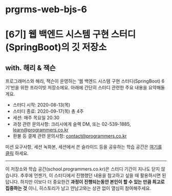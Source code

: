 # prgrms-web-bjs-6
# [6기] 웹 백엔드 시스템 구현 스터디(SpringBoot)의 깃 저장소
## with. 해리 & 잭슨

프로그래머스와 해리, 잭슨이 운영하는 '웹 백엔드 시스템 구현 스터디(SpringBoot) 6기'반을 위한 프라이빗 저장소에요. 
아래에 간단히 스터디 관련한 주요 내용을 요약해둘게요.

- 스터디 시작: 2020-08-13(목)
- 스터디 종료: 2020-09-17(목) 총 4주
- 세션: 매주 목요일 20:30
- 과정 관련 문의사항: 크리시에게 슬랙 DM, 또는 02-539-1885, learn@programmers.co.kr
- 환불 등 결제 관련 문의사항: contact@programmers.co.kr

미션 요구사항, 세션 녹화본, 세션에서 쓴 슬라이드 등을 공유하는 학습 공간은 [여기를 클릭](https://school.programmers.co.kr/courses/10655) 하세요.

----

이 저장소와 학습 공간(school.programmers.co.kr)은 스터디 기간이 지나도 닫지 않습니다. 추후에 언젠가, 이 스터디에서 진행했던 내용을 참고하고 싶을 때 활용하시면 된답니다. 하지만 이보다 더 중요한건 **과정이 진행되는동안 본인이 할 수 있는 만큼 최고로 집중하는 것** 이니, 히스토리가 남고 안남고와는 상관 없이 열심히 참여해주세요.
